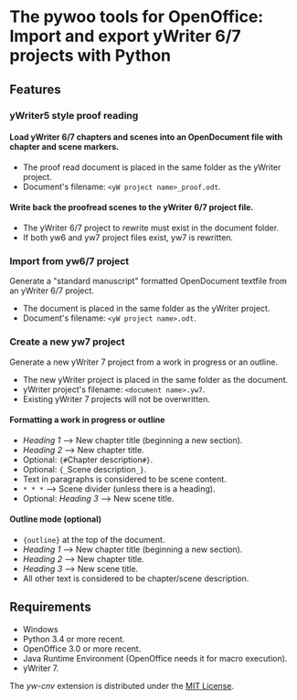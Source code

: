 # The pywoo tools for OpenOffice: Import and export yWriter 6/7 projects with Python

## Features

### yWriter5 style proof reading

#### Load yWriter 6/7 chapters and scenes into an OpenDocument file with chapter and scene markers. 

* The proof read document is placed in the same folder as the yWriter project.
* Document's filename: `<yW project name>_proof.odt`.

#### Write back the proofread scenes to the yWriter 6/7 project file.

* The yWriter 6/7 project to rewrite must exist in the document folder.
* If both yw6 and yw7 project files exist, yw7 is rewritten. 

### Import from yw6/7 project 

Generate a "standard manuscript" formatted OpenDocument textfile from an yWriter 6/7 project.

* The document is placed in the same folder as the yWriter project.
* Document's filename: `<yW project name>.odt`.


### Create a new yw7 project 

Generate a new yWriter 7 project from a work in progress or an outline.

* The new yWriter project is placed in the same folder as the document.
* yWriter project's filename: `<document name>.yw7`.
* Existing yWriter 7 projects will not be overwritten.


#### Formatting a work in progress or outline

* _Heading 1_  -->  New chapter title (beginning a new section).
* _Heading 2_  -->  New chapter title.
* Optional: `{#`Chapter description`#}`.
* Optional: `{_`Scene description`_}`.
* Text in paragraphs is considered to be scene content.
* `* * *`  -->  Scene divider (unless there is a heading).
* Optional: _Heading 3_  -->  New scene title.

#### Outline mode (optional)

* `{outline}` at the top of the document.
* _Heading 1_  -->  New chapter title (beginning a new section).
* _Heading 2_  -->  New chapter title.
* _Heading 3_  -->  New scene title.
* All other text is considered to be chapter/scene description.
 
## Requirements

* Windows
* Python 3.4 or more recent.
* OpenOffice 3.0 or more recent.
* Java Runtime Environment (OpenOffice needs it for macro execution).
* yWriter 7. 

The  _yw-cnv_  extension is distributed under the [MIT License](http://www.opensource.org/licenses/mit-license.php).
